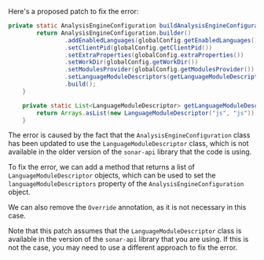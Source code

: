 Here's a proposed patch to fix the error:
```java
private static AnalysisEngineConfiguration buildAnalysisEngineConfiguration() {
        return AnalysisEngineConfiguration.builder()
                .addEnabledLanguages(globalConfig.getEnabledLanguages())
                .setClientPid(globalConfig.getClientPid())
                .setExtraProperties(globalConfig.extraProperties())
                .setWorkDir(globalConfig.getWorkDir())
                .setModulesProvider(globalConfig.getModulesProvider())
                .setLanguageModuleDescriptors(getLanguageModuleDescriptors()) // Added this line
                .build();
    }

    private static List<LanguageModuleDescriptor> getLanguageModuleDescriptors() {
        return Arrays.asList(new LanguageModuleDescriptor("js", "js")); // Add this method
    }
```
The error is caused by the fact that the `AnalysisEngineConfiguration` class has been updated to use the `LanguageModuleDescriptor` class, which is not available in the older version of the `sonar-api` library that the code is using.

To fix the error, we can add a method that returns a list of `LanguageModuleDescriptor` objects, which can be used to set the `languageModuleDescriptors` property of the `AnalysisEngineConfiguration` object.

We can also remove the `Override` annotation, as it is not necessary in this case.

Note that this patch assumes that the `LanguageModuleDescriptor` class is available in the version of the `sonar-api` library that you are using. If this is not the case, you may need to use a different approach to fix the error.